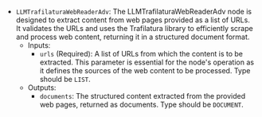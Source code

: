- `LLMTrafilaturaWebReaderAdv`: The LLMTrafilaturaWebReaderAdv node is designed to extract content from web pages provided as a list of URLs. It validates the URLs and uses the Trafilatura library to efficiently scrape and process web content, returning it in a structured document format.
    - Inputs:
        - `urls` (Required): A list of URLs from which the content is to be extracted. This parameter is essential for the node's operation as it defines the sources of the web content to be processed. Type should be `LIST`.
    - Outputs:
        - `documents`: The structured content extracted from the provided web pages, returned as documents. Type should be `DOCUMENT`.
